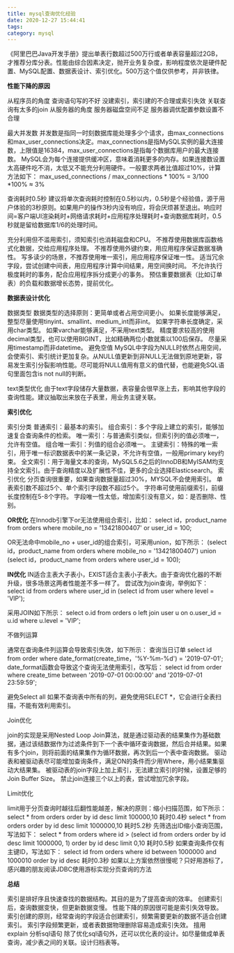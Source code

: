 ```yaml
---
title: mysql查询优化经验
date: 2020-12-27 15:44:41
tags:
category: mysql
---
```


《阿里巴巴Java开发手册》提出单表行数超过500万行或者单表容量超过2GB，才推荐分库分表。性能由综合因素决定，抛开业务复杂度，影响程度依次是硬件配置、MySQL配置、数据表设计、索引优化。500万这个值仅供参考，并非铁律。

**性能下降的原因**

从程序员的角度
查询语句写的不好
没建索引，索引建的不合理或索引失效
关联查询有太多的join
从服务器的角度
服务器磁盘空间不足
服务器调优配置参数设置不合理


最大并发数
并发数是指同一时刻数据库能处理多少个请求，由max_connections和max_user_connections决定。max_connections是指MySQL实例的最大连接数，上限值是16384，max_user_connections是指每个数据库用户的最大连接数。
MySQL会为每个连接提供缓冲区，意味着消耗更多的内存。如果连接数设置太高硬件吃不消，太低又不能充分利用硬件。一般要求两者比值超过10%，计算方法如下：
max_used_connections / max_connections * 100% = 3/100 *100% ≈ 3%

查询耗时0.5秒
建议将单次查询耗时控制在0.5秒以内，0.5秒是个经验值，源于用户体验的3秒原则。如果用户的操作3秒内没有响应，将会厌烦甚至退出。响应时间=客户端UI渲染耗时+网络请求耗时+应用程序处理耗时+查询数据库耗时，0.5秒就是留给数据库1/6的处理时间。

充分利用但不滥用索引，须知索引也消耗磁盘和CPU。
不推荐使用数据库函数格式化数据，交给应用程序处理。
不推荐使用外键约束，用应用程序保证数据准确性。
写多读少的场景，不推荐使用唯一索引，用应用程序保证唯一性。
适当冗余字段，尝试创建中间表，用应用程序计算中间结果，用空间换时间。
不允许执行极度耗时的事务，配合应用程序拆分成更小的事务。
预估重要数据表（比如订单表）的负载和数据增长态势，提前优化。


**数据表设计优化**

数据类型
数据类型的选择原则：更简单或者占用空间更小。
如果长度能够满足，整型尽量使用tinyint、smallint、medium_int而非int。
如果字符串长度确定，采用char类型。
如果varchar能够满足，不采用text类型。
精度要求较高的使用decimal类型，也可以使用BIGINT，比如精确两位小数就乘以100后保存。
尽量采用timestamp而非datetime。
避免空值
MySQL中字段为NULL时依然占用空间，会使索引、索引统计更加复杂。从NULL值更新到非NULL无法做到原地更新，容易发生索引分裂影响性能。尽可能将NULL值用有意义的值代替，也能避免SQL语句里面包含is not null的判断。

text类型优化
由于text字段储存大量数据，表容量会很早涨上去，影响其他字段的查询性能。建议抽取出来放在子表里，用业务主键关联。

**索引优化**

索引分类
普通索引：最基本的索引。
组合索引：多个字段上建立的索引，能够加速复合查询条件的检索。
唯一索引：与普通索引类似，但索引列的值必须唯一，允许有空值。
组合唯一索引：列值的组合必须唯一。
主键索引：特殊的唯一索引，用于唯一标识数据表中的某一条记录，不允许有空值，一般用primary key约束。
全文索引：用于海量文本的查询，MySQL5.6之后的InnoDB和MyISAM均支持全文索引。由于查询精度以及扩展性不佳，更多的企业选择Elasticsearch。
索引优化
分页查询很重要，如果查询数据量超过30%，MYSQL不会使用索引。
单表索引数不超过5个、单个索引字段数不超过5个。
字符串可使用前缀索引，前缀长度控制在5-8个字符。
字段唯一性太低，增加索引没有意义，如：是否删除、性别。

**OR优化**
在Innodb引擎下or无法使用组合索引，比如：
select id，product_name from orders where mobile_no = '13421800407' or user_id = 100;

OR无法命中mobile_no + user_id的组合索引，可采用union，如下所示：
(select id，product_name from orders where mobile_no = '13421800407')
 union
(select id，product_name from orders where user_id = 100);


**IN优化**
IN适合主表大子表小，EXIST适合主表小子表大。由于查询优化器的不断升级，很多场景这两者性能差不多一样了。
尝试改为join查询，举例如下：
select id from orders where user_id in (select id from user where level = 'VIP');

采用JOIN如下所示：
select o.id from orders o left join user u on o.user_id = u.id where u.level = 'VIP';

不做列运算

通常在查询条件列运算会导致索引失效，如下所示：
查询当日订单
select id from order where date_format(create_time，'%Y-%m-%d') = '2019-07-01';
date_format函数会导致这个查询无法使用索引，改写后：
select id from order where create_time between '2019-07-01 00:00:00' and '2019-07-01 23:59:59';

避免Select all
如果不查询表中所有的列，避免使用SELECT *，它会进行全表扫描，不能有效利用索引。

Join优化

join的实现是采用Nested Loop Join算法，就是通过驱动表的结果集作为基础数据，通过该结数据作为过滤条件到下一个表中循环查询数据，然后合并结果。如果有多个join，则将前面的结果集作为循环数据，再次到后一个表中查询数据。
驱动表和被驱动表尽可能增加查询条件，满足ON的条件而少用Where，用小结果集驱动大结果集。
被驱动表的join字段上加上索引，无法建立索引的时候，设置足够的Join Buffer Size。
禁止join连接三个以上的表，尝试增加冗余字段。

Limit优化 

limit用于分页查询时越往后翻性能越差，解决的原则：缩小扫描范围，如下所示：
select * from orders order by id desc limit 100000,10 
耗时0.4秒
select * from orders order by id desc limit 1000000,10
耗时5.2秒
先筛选出ID缩小查询范围，写法如下：
select * from orders where id > (select id from orders order by id desc  limit 1000000, 1) order by id desc limit 0,10
耗时0.5秒
如果查询条件仅有主键ID，写法如下：
select id from orders where id between 1000000 and 1000010 order by id desc
耗时0.3秒
如果以上方案依然很慢呢？只好用游标了，感兴趣的朋友阅读JDBC使用游标实现分页查询的方法


**总结**

索引是排好序且快速查找的数据结构。其目的是为了提高查询的效率。
创建索引后，查询数据变快，但更新数据变慢。
性能下降的原因很可能是索引失效导致。
索引创建的原则，经常查询的字段适合创建索引，频繁需要更新的数据不适合创建索引。
索引字段频繁更新，或者表数据物理删除容易造成索引失效。
擅用 explain 分析sql语句
除了优化sql语句外，还可以优化表的设计。如尽量做成单表查询，减少表之间的关联。设计归档表等。